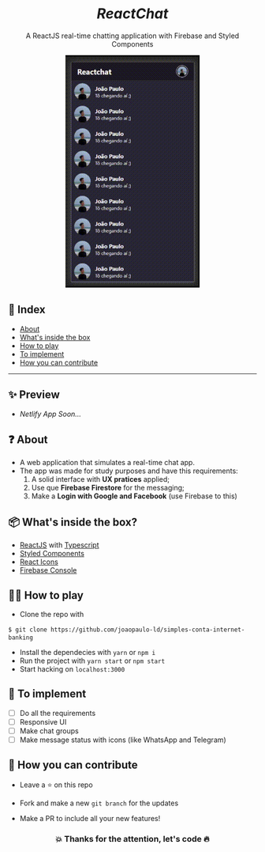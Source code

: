 <i><h1 align='center'>ReactChat</h1></i>
<p align='center'>A ReactJS real-time chatting application with Firebase and Styled Components</p>

<p align='center'>
  <img src='./src/assets/reactchat.gif' alt="ReactChat" />
</p>

## 📌 Index
- [About](#about)
- [What's inside the box](#whats-inside-the-box)
- [How to play](#how-to-play)
- [To implement](#to-implement)
- [How you can contribute](#how-you-can-contribute)

---

## ✨ Preview
- *Netlify App Soon...*

## ❓ About
- A web application that simulates a real-time chat app.
- The app was made for study purposes and have this requirements:
  1. A solid interface with **UX pratices** applied;
  2. Use que **Firebase Firestore** for the messaging;
  3. Make a **Login with Google and Facebook** (use Firebase to this)

## 📦 What's inside the box?
- [ReactJS](https://pt-br.reactjs.org/) with [Typescript](https://www.typescriptlang.org/)
- [Styled Components](https://styled-components.com/)
- [React Icons](https://react-icons.github.io/react-icons/)
- [Firebase Console](https://console.firebase.google.com)

## 👩‍💻 How to play
- Clone the repo with
```
$ git clone https://github.com/joaopaulo-ld/simples-conta-internet-banking
```
- Install the dependecies with `yarn` or `npm i`
- Run the project with `yarn start` or `npm start`
- Start hacking on `localhost:3000`

## 👀 To implement
- [ ] Do all the requirements
- [ ] Responsive UI
- [ ] Make chat groups
- [ ] Make message status with icons (like WhatsApp and Telegram)

## 💪 How you can contribute
- Leave a ⭐ on this repo

- Fork and make a new `git branch` for the updates

- Make a PR to include all your new features!

<h3 align='center'>💥 Thanks for the attention, let's code 🔥</h3>
